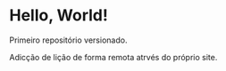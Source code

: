 # Hello, World!
 Primeiro repositório versionado.

Adicção de lição de forma remota atrvés do próprio site.
